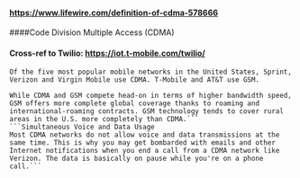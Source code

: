 #### https://www.lifewire.com/definition-of-cdma-578666
####Code Division Multiple Access (CDMA)


#### Cross-ref to Twilio: https://iot.t-mobile.com/twilio/

```Of the five most popular mobile networks in the United States, Sprint, Verizon and Virgin Mobile use CDMA. T-Mobile and AT&T use GSM.```

```Coverage
While CDMA and GSM compete head-on in terms of higher bandwidth speed, GSM offers more complete global coverage thanks to roaming and international-roaming contracts. GSM technology tends to cover rural areas in the U.S. more completely than CDMA.```
```Simultaneous Voice and Data Usage
Most CDMA networks do not allow voice and data transmissions at the same time. This is why you may get bombarded with emails and other Internet notifications when you end a call from a CDMA network like Verizon. The data is basically on pause while you're on a phone call.```
